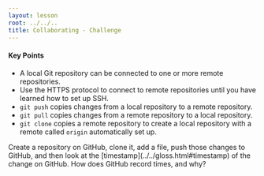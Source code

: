 ```yaml
---
layout: lesson
root: ../../..
title: Collaborating - Challenge
---
```

<div class="keypoints" markdown="1">

#### Key Points
*   A local Git repository can be connected to one or more remote repositories.
*   Use the HTTPS protocol to connect to remote repositories until you have learned how to set up SSH.
*   `git push` copies changes from a local repository to a remote repository.
*   `git pull` copies changes from a remote repository to a local repository.
*   `git clone` copies a remote repository to create a local repository with a remote called `origin` automatically set up.

</div>

<div class="challenge" markdown="1">
Create a repository on GitHub,
clone it,
add a file,
push those changes to GitHub,
and then look at the [timestamp](../../gloss.html#timestamp) of the change on GitHub.
How does GitHub record times, and why?
</div>

